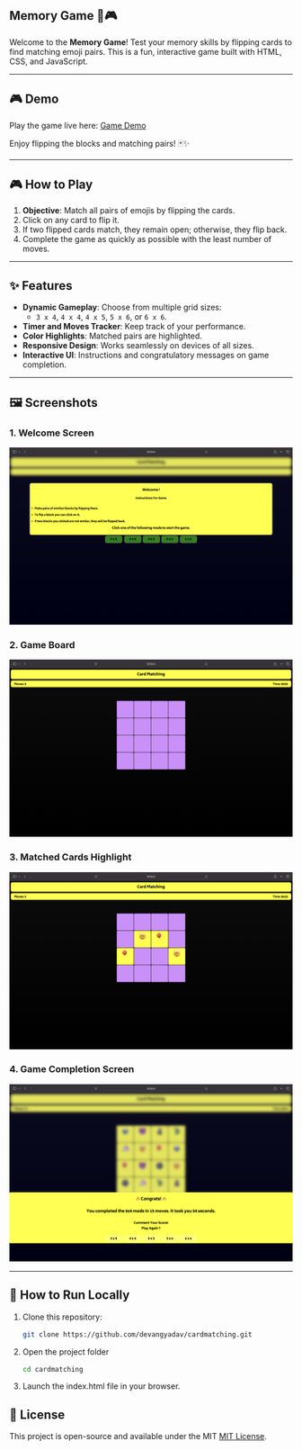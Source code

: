 ## Memory Game 🧠🎮

Welcome to the **Memory Game**! Test your memory skills by flipping cards to find matching emoji pairs. This is a fun, interactive game built with HTML, CSS, and JavaScript.

---

## 🎮 Demo

Play the game live here: [Game Demo](https://devangyadav.github.io/cardmatching/)

Enjoy flipping the blocks and matching pairs! 🃏✨

---

## 🎮 How to Play

1. **Objective**: Match all pairs of emojis by flipping the cards.
2. Click on any card to flip it.
3. If two flipped cards match, they remain open; otherwise, they flip back.
4. Complete the game as quickly as possible with the least number of moves.

---

## ✨ Features

- **Dynamic Gameplay**: Choose from multiple grid sizes:
  - `3 x 4`, `4 x 4`, `4 x 5`, `5 x 6`, or `6 x 6`.
- **Timer and Moves Tracker**: Keep track of your performance.
- **Color Highlights**: Matched pairs are highlighted.
- **Responsive Design**: Works seamlessly on devices of all sizes.
- **Interactive UI**: Instructions and congratulatory messages on game completion.

---

## 🖼️ Screenshots

### 1. Welcome Screen
![Welcome Screen](ss1.png)

### 2. Game Board
![Game Board](ss3.png)

### 3. Matched Cards Highlight
![Matched Cards](ss2.png)

### 4. Game Completion Screen
![Game Completed](ss4.png)

---

## 🚀 How to Run Locally

1. Clone this repository:
   ```bash
   git clone https://github.com/devangyadav/cardmatching.git
2. Open the project folder
   ```bash
   cd cardmatching
3. Launch the index.html file in your browser.

## 📜 License
This project is open-source and available under the MIT [MIT License](LICENSE).

